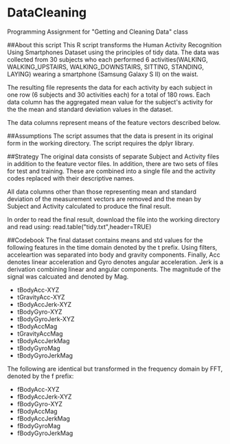 # DataCleaning
Programming Assignment for "Getting and Cleaning Data" class

##About this script
This R script transforms the Human Activity Recognition Using Smartphones Dataset using the principles of tidy data. The data was collected from 30 subjects who each performed 6 activities(WALKING, WALKING_UPSTAIRS, WALKING_DOWNSTAIRS, SITTING, STANDING, LAYING) wearing a smartphone (Samsung Galaxy S II) on the waist.

The resulting file represents the data for each activity by each subject in one row (6 subjects and 30 activities each) for a total of 180 rows. Each data column has the aggregated mean value for the subject's activity for the the mean and standard deviation values in the dataset.

The data columns represent means of the feature vectors described below.

##Assumptions
The script assumes that the data is present in its original form in the working directory.
The script requires the dplyr library.

##Strategy
The original data consists of separate Subject and Activity files in addition to the feature vector files. In addition, there are two sets of files for test and training. These are combined into a single file and the activity codes replaced with their descriptive names.

All data columns other than those representing mean and standard deviation of the measurement vectors are removed and the mean by Subject and Activity calculated to produce the final result. 

In order to read the final result, download the file into the working directory and read using:
read.table("tidy.txt",header=TRUE)

##Codebook
The final dataset contains means and std values for the following features in the time domain denoted by the t prefix. Using filters, acceleartion was separated into body and gravity components. Finally, Acc denotes linear acceleration and Gyro denotes angular acceleration. Jerk is a derivation combining linear and angular components. The magnitude of the signal was calcuated and denoted by Mag.

- tBodyAcc-XYZ
- tGravityAcc-XYZ
- tBodyAccJerk-XYZ
- tBodyGyro-XYZ
- tBodyGyroJerk-XYZ
- tBodyAccMag
- tGravityAccMag
- tBodyAccJerkMag
- tBodyGyroMag
- tBodyGyroJerkMag

The following are identical but transformed in the frequency domain by FFT, denoted by the f prefix:

- fBodyAcc-XYZ
- fBodyAccJerk-XYZ
- fBodyGyro-XYZ
- fBodyAccMag
- fBodyAccJerkMag
- fBodyGyroMag
- fBodyGyroJerkMag

